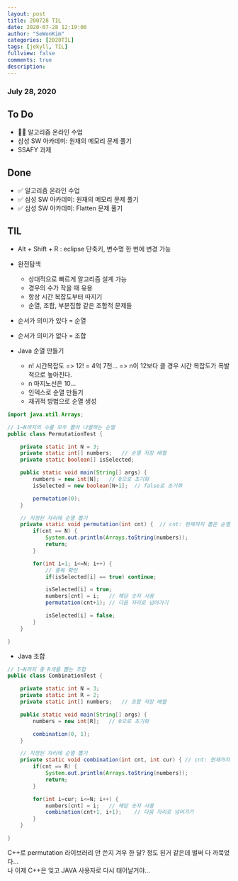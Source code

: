 ```yaml
---
layout: post
title: 200728 TIL
date: 2020-07-28 12:19:00
author: "SeWonKim"
categories: [2020TIL]
tags: [jekyll, TIL]
fullview: false
comments: true
description:
---
```


### July 28, 2020

## To Do

- 👨‍💻 알고리즘 온라인 수업
- 삼성 SW 아카데미: 원재의 메모리 문제 풀기
- SSAFY 과제

## Done

- ✅ 알고리즘 온라인 수업
- ✅ 삼성 SW 아카데미: 원재의 메모리 문제 풀기
- ✅ 삼성 SW 아카데미: Flatten 문제 풀기

## TIL

- Alt + Shift + R : eclipse 단축키, 변수명 한 번에 변경 가능
- 완전탐색

  - 상대적으로 빠르게 알고리즘 설계 가능
  - 경우의 수가 작을 때 유용
  - 항상 시간 복잡도부터 따지기
  - 순열, 조합, 부분집합 같은 조합적 문제들

- 순서가 의미가 있다 = 순열
- 순서가 의미가 없다 = 조합

- Java 순열 만들기
  - n! 시간복잡도 => 12! = 4억 7천... => n이 12보다 클 경우 시간 복잡도가 폭발적으로 높아진다.
  - n 마지노선은 10...
  - 인덱스로 순열 만들기
  - 재귀적 방법으로 순열 생성

```java
import java.util.Arrays;

// 1~N까지의 수를 모두 뽑아 나열하는 순열
public class PermutationTest {

	private static int N = 3;
	private static int[] numbers;	// 순열 저장 배열
	private static boolean[] isSelected;

	public static void main(String[] args) {
		numbers = new int[N];	// 0으로 초기화
		isSelected = new boolean[N+1];	// false로 초기화

		permutation(0);
	}

	// 지정된 자리에 순열 뽑기
	private static void permutation(int cnt) {	// cnt: 현재까지 뽑은 순열의 갯수
		if(cnt == N) {
			System.out.println(Arrays.toString(numbers));
			return;
		}

		for(int i=1; i<=N; i++) {
			// 중복 확인
			if(isSelected[i] == true) continue;

			isSelected[i] = true;
			numbers[cnt] = i;	// 해당 숫자 사용
			permutation(cnt+1);	// 다음 자리로 넘어가기

			isSelected[i] = false;
		}
	}

}
```

- Java 조합

```java
// 1~N까지 중 R개를 뽑는 조합
public class CombinationTest {

	private static int N = 3;
	private static int R = 2;
	private static int[] numbers;	// 조합 저장 배열

	public static void main(String[] args) {
		numbers = new int[R];	// 0으로 초기화

		combination(0, 1);
	}

	// 지정된 자리에 순열 뽑기
	private static void combination(int cnt, int cur) {	// cnt: 현재까지 뽑은 조합의 갯수, cur: 조합에 시도할 원소의 시작 인덱스
		if(cnt == R) {
			System.out.println(Arrays.toString(numbers));
			return;
		}

		for(int i=cur; i<=N; i++) {
			numbers[cnt] = i;	// 해당 숫자 사용
			combination(cnt+1, i+1);	// 다음 자리로 넘어가기
		}
	}

}
```

C++로 permutation 라이브러리 안 쓴지 겨우 한 달? 정도 된거 같은데 벌써 다 까묵었다...  
나 이제 C++은 잊고 JAVA 사용자로 다시 태어날거야...
